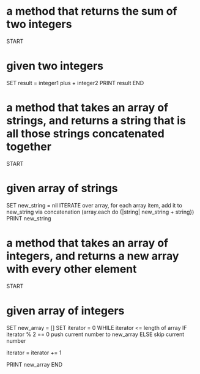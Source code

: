 # a method that returns the sum of two integers

START
# given two integers
SET result = integer1 plus + integer2
PRINT result
END

# a method that takes an array of strings, and returns a string that is all those strings concatenated together

START 
# given array of strings
SET new_string = nil
ITERATE over array, for each array item, add it to new_string via concatenation
(array.each do {|string| new_string + string})
PRINT new_string

# a method that takes an array of integers, and returns a new array with every other element

START
# given array of integers
SET new_array = []
SET iterator = 0
WHILE iterator <= length of array
  IF iterator % 2 == 0
  push current number to new_array
  ELSE
  skip current number
  
  iterator = iterator += 1

  PRINT new_array
END